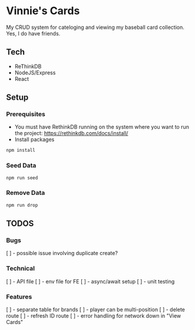 # Vinnie's Cards

My CRUD system for cateloging and viewing my baseball card collection. Yes, I do have friends.

## Tech

- ReThinkDB
- NodeJS/Express
- React

## Setup

### Prerequisites

- You must have RethinkDB running on the system where you want to run the project: https://rethinkdb.com/docs/install/
- Install packages

```sh
npm install
```

### Seed Data

```sh
npm run seed
```

### Remove Data

```sh
npm run drop
```

## TODOS

### Bugs

[ ] - possible issue involving duplicate create?

### Technical

[ ] - API file
[ ] - env file for FE
[ ] - async/await setup
[ ] - unit testing

### Features

[ ] - separate table for brands
[ ] - player can be multi-position
[ ] - delete route
[ ] - refresh ID route
[ ] - error handling for network down in "View Cards"
